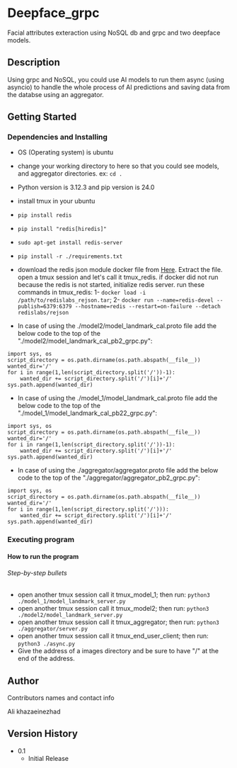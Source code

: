 # Deepface_grpc
Facial attributes exteraction using NoSQL db and grpc and two deepface models.

## Description

Using grpc and NoSQL, you could use AI models to run them async (using asyncio) to handle the whole process of AI predictions and saving data from the databse using an aggregator.

## Getting Started

### Dependencies and Installing

* OS (Operating system) is ubuntu
* change your working directory to here so that you could see models, and aggregator directories. ex: ```cd .```
* Python version is 3.12.3 and pip version is 24.0
* install tmux in your ubuntu
* ```pip install redis```
* ```pip install "redis[hiredis]"```
* ```sudo apt-get install redis-server```
* ```pip install -r ./requirements.txt```
* download the redis json module docker file from [Here](https://uploadkon.ir/uploads/08e004_25redislabs-rejson.rar). Extract the file. open a tmux session and let's call it tmux_redis. if docker did not run because the redis is not started, initialize redis server. run these commands in tmux_redis: 1- ```docker load -i /path/to/redislabs_rejson.tar```; 2- ```docker run --name=redis-devel --publish=6379:6379 --hostname=redis --restart=on-failure --detach redislabs/rejson```

* In case of using the ./model2/model_landmark_cal.proto file add the below code to the top of the "./model2/model_landmark_cal_pb2_grpc.py":
```
import sys, os
script_directory = os.path.dirname(os.path.abspath(__file__))
wanted_dir='/'
for i in range(1,len(script_directory.split('/'))-1):
    wanted_dir += script_directory.split('/')[i]+'/'
sys.path.append(wanted_dir)
```

* In case of using the ./model_1/model_landmark_cal.proto file add the below code to the top of the "./model_1/model_landmark_cal_pb22_grpc.py":
```
import sys, os
script_directory = os.path.dirname(os.path.abspath(__file__))
wanted_dir='/'
for i in range(1,len(script_directory.split('/'))-1):
    wanted_dir += script_directory.split('/')[i]+'/'
sys.path.append(wanted_dir)
```

* In case of using the ./aggregator/aggregator.proto file add the below code to the top of the "./aggregator/aggregator_pb2_grpc.py":
```
import sys, os
script_directory = os.path.dirname(os.path.abspath(__file__))
wanted_dir='/'
for i in range(1,len(script_directory.split('/'))):
    wanted_dir += script_directory.split('/')[i]+'/'
sys.path.append(wanted_dir)
```



### Executing program

#### How to run the program
###### Step-by-step bullets

* open another tmux session call it tmux_model_1; then run: ```python3 ./model_1/model_landmark_server.py```
* open another tmux session call it tmux_model2; then run: ```python3 ./model2/model_landmark_server.py```
* open another tmux session call it tmux_aggregator; then run: ```python3 ./aggregator/server.py```
* open another tmux session call it tmux_end_user_client; then run: ```python3 ./async.py```
* Give the address of a images directory and be sure to have "/" at the end of the address.


## Author

Contributors names and contact info

Ali khazaeinezhad

## Version History
* 0.1
    * Initial Release

